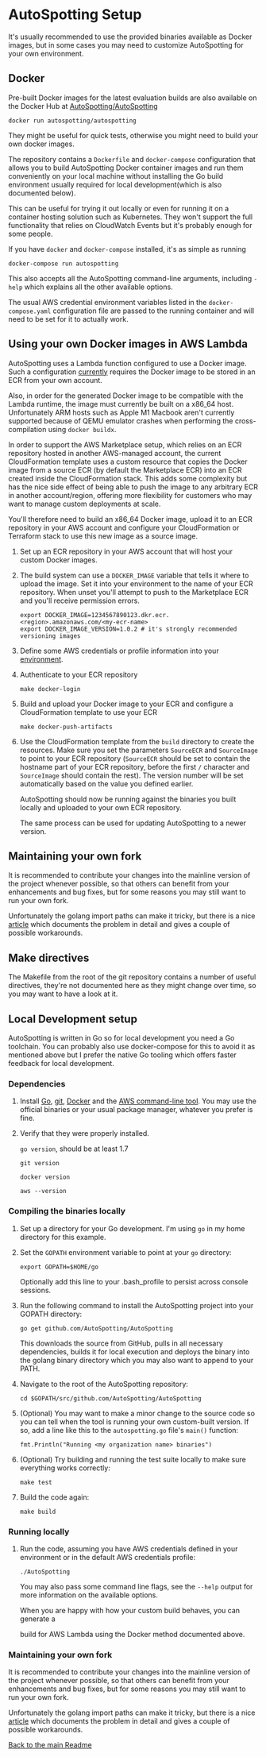 # AutoSpotting Setup #

It's usually recommended to use the provided binaries available as Docker
images, but in some cases you may need to customize AutoSpotting for your own
environment.

## Docker ##

Pre-built Docker images for the latest evaluation builds are also available on
the Docker Hub at
[AutoSpotting/AutoSpotting](https://hub.docker.com/r/AutoSpotting/AutoSpotting/)

``` shell
docker run autospotting/autospotting
```

They might be useful for quick tests, otherwise you might need to build your own
docker images.

The repository contains a `Dockerfile` and `docker-compose` configuration that
allows you to build AutoSpotting Docker container images and run them
conveniently on your local machine without installing the Go build environment
usually required for local development(which is also documented below).

This can be useful for trying it out locally or even for running it on a
container hosting solution such as Kubernetes. They won't support the full
functionality that relies on CloudWatch Events but it's probably enough for some
people.

If you have `docker` and `docker-compose` installed, it's as simple as running

``` shell
docker-compose run autospotting
```

 This also accepts all the AutoSpotting command-line arguments, including
`-help` which explains all the other available options.

The usual AWS credential environment variables listed in the
`docker-compose.yaml` configuration file are passed to the running container and
will need to be set for it to actually work.

## Using your own Docker images in AWS Lambda ##

AutoSpotting uses a Lambda function configured to use a Docker image. Such a
configuration [currently](https://github.com/aws/containers-roadmap/issues/1281)
requires the Docker image to be stored in an ECR from your own account.

Also, in order for the generated Docker image to be compatible with the Lambda
runtime, the image must currently be built on a x86_64 host. Unfortunately ARM
hosts such as Apple M1 Macbook aren't currently supported because of QEMU
emulator crashes when performing the cross-compilation using `docker buildx`.

In order to support the AWS Marketplace setup, which relies on an ECR repository
hosted in another AWS-managed account, the current CloudFormation template uses
a custom resource that copies the Docker image from a source ECR (by default the
Marketplace ECR) into an ECR created inside the CloudFormation stack. This adds
some complexity but has the nice side effect of being able to push the image to
any arbitrary ECR in another account/region, offering more flexibility for
customers who may want to manage custom deployments at scale.

You'll therefore need to build an x86_64 Docker image, upload it to an ECR
repository in your AWS account and configure your CloudFormation or Terraform
stack to use this new image as a source image.

1. Set up an ECR repository in your AWS account that will host your custom
   Docker images.

1. The build system can use a `DOCKER_IMAGE` variable that tells it where to
   upload the image. Set it into your environment to the name of your ECR
   repository. When unset you'll attempt to push to the Marketplace ECR and
   you'll receive permission errors.

   ``` shell
   export DOCKER_IMAGE=1234567890123.dkr.ecr.<region>.amazonaws.com/<my-ecr-name>
   export DOCKER_IMAGE_VERSION=1.0.2 # it's strongly recommended versioning images
   ```

1. Define some AWS credentials or profile information into your
   [environment](http://docs.aws.amazon.com/cli/latest/userguide/cli-chap-getting-started.html#cli-environment).

1. Authenticate to your ECR repository

   ```shell
   make docker-login
   ```

1. Build and upload your Docker image to your ECR and configure a CloudFormation
   template to use your ECR

   ``` shell
   make docker-push-artifacts
   ```

1. Use the CloudFormation template from the `build` directory to create the
   resources. Make sure you set the parameters `SourceECR` and `SourceImage` to
   point to your ECR repository (`SourceECR` should be set to contain the
   hostname part of your ECR repository, before the first `/` character and
   `SourceImage` should contain the rest). The version number will be set
   automatically based on the value you defined earlier.

   AutoSpotting should now be running against the binaries you built locally and
   uploaded to your own ECR repository.

   The same process can be used for updating AutoSpotting to a newer version.

## Maintaining your own fork ##

It is recommended to contribute your changes into the mainline version of the
project whenever possible, so that others can benefit from your enhancements and
bug fixes, but for some reasons you may still want to run your own fork.

Unfortunately the golang import paths can make it tricky, but there is a nice
[article](http://code.openark.org/blog/development/forking-golang-repositories-on-github-and-managing-the-import-path)
which documents the problem in detail and gives a couple of possible
workarounds.

## Make directives ##

The Makefile from the root of the git repository contains a number of useful
directives, they're not documented here as they might change over time, so you
may want to have a look at it.

## Local Development setup ##

AutoSpotting is written in Go so for local development you need a Go toolchain.
You can probably also use docker-compose for this to avoid it as mentioned above
but I prefer the native Go tooling which offers faster feedback for local
development.

### Dependencies ##

1. Install [Go](https://golang.org/dl/), [git](https://git-scm.com/downloads),
   [Docker](https://www.docker.com/) and the [AWS command-line
   tool](https://aws.amazon.com/cli/). You may use the official binaries or your
   usual package manager, whatever you prefer is fine.

1. Verify that they were properly installed.

   `go version`, should be at least 1.7

   `git version`

   `docker version`

   `aws --version`

### Compiling the binaries locally ##

1. Set up a directory for your Go development. I'm using `go` in my home
   directory for this example.

1. Set the `GOPATH` environment variable to point at your `go` directory:

   `export GOPATH=$HOME/go`

   Optionally add this line to your .bash_profile to persist across console
   sessions.

1. Run the following command to install the AutoSpotting project into your
   GOPATH directory:

   `go get github.com/AutoSpotting/AutoSpotting`

   This downloads the source from GitHub, pulls in all necessary dependencies,
   builds it for local execution and deploys the binary into the golang binary
   directory which you may also want to append to your PATH.

1. Navigate to the root of the AutoSpotting repository:

   `cd $GOPATH/src/github.com/AutoSpotting/AutoSpotting`

1. (Optional) You may want to make a minor change to the source code so you can
   tell when the tool is running your own custom-built version. If so, add a
   line like this to the `autospotting.go` file's `main()` function:

   `fmt.Println("Running <my organization name> binaries")`

1. (Optional) Try building and running the test suite locally to make sure
   everything works correctly:

   `make test`

1. Build the code again:

   `make build`

### Running locally ###

1. Run the code, assuming you have AWS credentials defined in your environment
   or in the default AWS credentials profile:

   `./AutoSpotting`

   You may also pass some command line flags, see the `--help` output for more
   information on the available options.

   When you are happy with how your custom build behaves, you can generate a

   build for AWS Lambda using the Docker method documented above.

### Maintaining your own fork ##

It is recommended to contribute your changes into the mainline version of the
project whenever possible, so that others can benefit from your enhancements and
bug fixes, but for some reasons you may still want to run your own fork.

Unfortunately the golang import paths can make it tricky, but there is a nice
[article](http://code.openark.org/blog/development/forking-golang-repositories-on-github-and-managing-the-import-path)
which documents the problem in detail and gives a couple of possible
workarounds.

[Back to the main Readme](./README.md)
